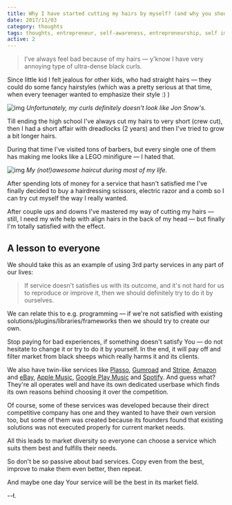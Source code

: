 ```yaml
---
title: Why I have started cutting my hairs by myself? (and why you should try as well)
date: 2017/11/03
category: thoughts
tags: thoughts, entrepreneur, self-awareness, entrepreneurship, self improvement, self development, services
active: 2
---
```


> I've always feel bad because of my hairs — y'know I have very annoying type of ultra-dense black curls.

Since little kid I felt jealous for other kids, who had straight hairs — they could do some fancy hairstyles (which was a pretty serious at that time, when every teenager wanted to emphasize their style :) )

![img](/static/john-snow.jpg)
*Unfortunately, my curls definitely doesn't look like Jon Snow's.*

Till ending the high school I've always cut my hairs to very short (crew cut), then I had a short affair with dreadlocks (2 years) and then I've tried to grow a bit longer hairs.

During that time I've visited tons of barbers, but every single one of them has making me looks like a LEGO minifigure — I hated that.

![img](/static/lego-minifig.jpg)
*My (not!)awesome haircut during most of my life.*

After spending lots of money for a service that hasn't satisfied me I've finally decided to buy a hairdressing scissors, electric razor and a comb so I can try cut myself the way I really wanted.

After couple ups and downs I've mastered my way of cutting my hairs — still, I need my wife help with align hairs in the back of my head — but finally I'm totally satisfied with the effect.

## A lesson to everyone

We should take this as an example of using 3rd party services in any part of our lives:

> If service doesn't satisfies us with its outcome, and it's not hard for us to reproduce or improve it, then we should definitely try to do it by ourselves.

We can relate this to e.g. programming — if we're not satisfied with existing solutions/plugins/libraries/frameworks then we should try to create our own.

Stop paying for bad experiences, if something doesn't satisfy You — do not hesitate to change it or try to do it by yourself. In the end, it will pay off and filter market from black sheeps which really harms it and its clients.

We also have twin-like services like [Plasso](https://plasso.com/), [Gumroad](https://gumroad.com/) and [Stripe](https://stripe.com), [Amazon](https://www.amazon.com/) and [eBay](https://www.ebay.com/), [Apple Music](https://www.apple.com/pl/music/), [Google Play Music](https://play.google.com/music/) and [Spotify](https://www.spotify.com). And guess what? They're all operates well and have its own dedicated userbase which finds its own reasons behind choosing it over the competition.

Of course, some of these services was developed because their direct competitive company has one and they wanted to have their own version too, but some of them was created because its founders found that existing solutions was not executed properly for current market needs.

All this leads to market diversity so everyone can choose a service which suits them best and fulfills their needs.

So don't be so passive about bad services. Copy even from the best, improve to make them even better, then repeat.

And maybe one day Your service will be the best in its market field.

--ł.

